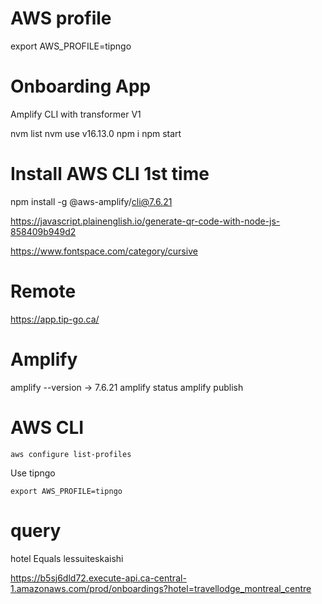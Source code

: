 # AWS profile

export AWS_PROFILE=tipngo

# Onboarding App


Amplify CLI with transformer V1

nvm list
nvm use v16.13.0
npm i
npm start

# Install AWS CLI 1st time
npm install -g @aws-amplify/cli@7.6.21

https://javascript.plainenglish.io/generate-qr-code-with-node-js-858409b949d2

https://www.fontspace.com/category/cursive

# Remote
https://app.tip-go.ca/


# Amplify

amplify --version -> 7.6.21
amplify status
amplify publish

# AWS CLI

```
aws configure list-profiles
```

Use tipngo

```
export AWS_PROFILE=tipngo
```

# query 

hotel Equals lessuiteskaishi

https://b5sj6dld72.execute-api.ca-central-1.amazonaws.com/prod/onboardings?hotel=travellodge_montreal_centre